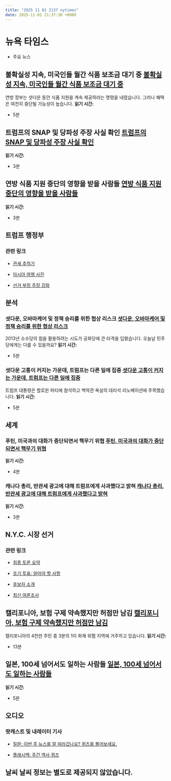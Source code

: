 ```yaml
---
title: "2025 11 01 2137 nytimes"
date: 2025-11-01 21:37:38 +0900
---
```


# 뉴욕 타임스
- 주요 뉴스

## 불확실성 지속, 미국인들 월간 식품 보조금 대기 중 [불확실성 지속, 미국인들 월간 식품 보조금 대기 중](https://www.nytimes.com/2025/10/31/us/snap-food-stamps-aid.html)
연방 정부는 셧다운 동안 식품 지원을 계속 제공하라는 명령을 내렸습니다. 그러나 혜택은 여전히 중단될 가능성이 높습니다. **읽기 시간:**
* 5분
## 트럼프의 SNAP 및 당파성 주장 사실 확인 [트럼프의 SNAP 및 당파성 주장 사실 확인](https://www.nytimes.com/2025/10/31/us/fact-check-trump-snap-food-stamps.html)
**읽기 시간:**
* 3분
## 연방 식품 지원 중단의 영향을 받을 사람들 [연방 식품 지원 중단의 영향을 받을 사람들](https://www.nytimes.com/2025/10/31/upshot/snap-food-shutdown-trump.html)
**읽기 시간:**
* 3분
## 트럼프 행정부

### 관련 링크
- [관세 추적기](https://www.nytimes.com/interactive/2025/07/28/business/economy/trump-tariff-tracker.html)

- [아시아 여행 사진](https://www.nytimes.com/2025/10/28/world/asia/trump-asia-photos.html)
- [선거 부정 주장 강화](https://www.nytimes.com/2025/10/22/us/politics/trump-election-deniers-voting-security.html)
## 분석

### 셧다운, 오바마케어 및 정책 승리를 위한 협상 리스크 [셧다운, 오바마케어 및 정책 승리를 위한 협상 리스크](https://www.nytimes.com/2025/11/01/us/politics/shutdowns-obamacare-republicans-democrats.html)
2013년 소수당의 힘을 활용하려는 시도가 공화당에 큰 타격을 입혔습니다. 오늘날 민주당에게는 다를 수 있을까요? **읽기 시간:**
* 5분
### 셧다운 고통이 커지는 가운데, 트럼프는 다른 일에 집중 [셧다운 고통이 커지는 가운데, 트럼프는 다른 일에 집중](https://www.nytimes.com/2025/10/31/us/politics/trump-shutdown.html)
트럼프 대통령은 할로윈 파티에 참석하고 백악관 욕실의 대리석 리노베이션에 주목했습니다. **읽기 시간:**
* 5분
## 세계

### 푸틴, 미국과의 대화가 중단되면서 핵무기 위협 [푸틴, 미국과의 대화가 중단되면서 핵무기 위협](https://www.nytimes.com/2025/11/01/world/europe/putin-trump-ukraine-russia-nuclear-weapons.html)
**읽기 시간:**
* 4분
### 캐나다 총리, 반관세 광고에 대해 트럼프에게 사과했다고 밝혀 [캐나다 총리, 반관세 광고에 대해 트럼프에게 사과했다고 밝혀](https://www.nytimes.com/2025/11/01/world/canada/carney-trump-apology-tariffs-reagan-ad.html)
**읽기 시간:**
* 3분
## N.Y.C. 시장 선거

### 관련 링크
- [최종 토론 요약](https://www.nytimes.com/2025/10/22/nyregion/nyc-mayor-debate-takeaways.html)

- [조기 투표: 알아야 할 사항](https://www.nytimes.com/2025/10/24/nyregion/nyc-election-what-to-know.html)
- [후보자 소개](https://www.nytimes.com/interactive/2025/nyregion/nyc-mayor-candidates-2025.html)
- [최신 여론조사](https://www.nytimes.com/interactive/polls/nyc-mayoral-election-polls-2025.html)
## 캘리포니아, 보험 구제 약속했지만 허점만 남김 [캘리포니아, 보험 구제 약속했지만 허점만 남김](https://www.nytimes.com/2025/11/01/us/los-angeles-california-fire-insurance-regulations.html)
캘리포니아의 4천만 주민 중 3분의 1이 화재 위험 지역에 거주하고 있습니다. **읽기 시간:**
* 13분
## 일본, 100세 넘어서도 일하는 사람들 [일본, 100세 넘어서도 일하는 사람들](https://www.nytimes.com/2025/11/01/world/asia/japan-work-job-retirement-centenarian.html)
**읽기 시간:**
* 5분
## 오디오

### 팟캐스트 및 내레이터 기사
- [질문: 이번 주 뉴스를 잘 따라갔나요? 퀴즈를 풀어보세요.](https://www.nytimes.com/interactive/2025/10/31/briefing/quiz-hurricane-snap-world-series.html)

- [플래시백: 주간 역사 퀴즈](https://www.nytimes.com/interactive/2025/10/31/upshot/flashback.html)
## 날씨 **날씨 정보는 별도로 제공되지 않았습니다.**
